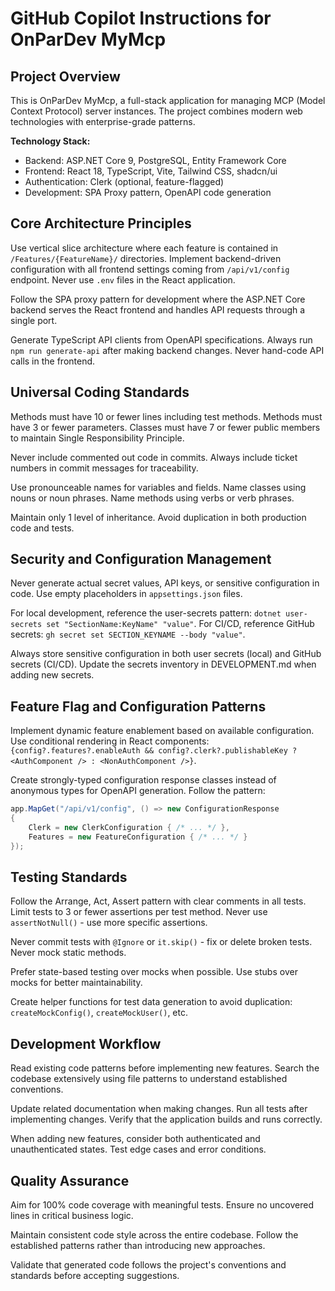 # GitHub Copilot Instructions for OnParDev MyMcp

## Project Overview

This is OnParDev MyMcp, a full-stack application for managing MCP (Model Context Protocol) server instances. The project combines modern web technologies with enterprise-grade patterns.

**Technology Stack:**
- Backend: ASP.NET Core 9, PostgreSQL, Entity Framework Core
- Frontend: React 18, TypeScript, Vite, Tailwind CSS, shadcn/ui
- Authentication: Clerk (optional, feature-flagged)
- Development: SPA Proxy pattern, OpenAPI code generation

## Core Architecture Principles

Use vertical slice architecture where each feature is contained in `/Features/{FeatureName}/` directories. Implement backend-driven configuration with all frontend settings coming from `/api/v1/config` endpoint. Never use `.env` files in the React application.

Follow the SPA proxy pattern for development where the ASP.NET Core backend serves the React frontend and handles API requests through a single port.

Generate TypeScript API clients from OpenAPI specifications. Always run `npm run generate-api` after making backend changes. Never hand-code API calls in the frontend.

## Universal Coding Standards

Methods must have 10 or fewer lines including test methods. Methods must have 3 or fewer parameters. Classes must have 7 or fewer public members to maintain Single Responsibility Principle.

Never include commented out code in commits. Always include ticket numbers in commit messages for traceability.

Use pronounceable names for variables and fields. Name classes using nouns or noun phrases. Name methods using verbs or verb phrases.

Maintain only 1 level of inheritance. Avoid duplication in both production code and tests.

## Security and Configuration Management

Never generate actual secret values, API keys, or sensitive configuration in code. Use empty placeholders in `appsettings.json` files.

For local development, reference the user-secrets pattern: `dotnet user-secrets set "SectionName:KeyName" "value"`. For CI/CD, reference GitHub secrets: `gh secret set SECTION_KEYNAME --body "value"`.

Always store sensitive configuration in both user secrets (local) and GitHub secrets (CI/CD). Update the secrets inventory in DEVELOPMENT.md when adding new secrets.

## Feature Flag and Configuration Patterns

Implement dynamic feature enablement based on available configuration. Use conditional rendering in React components: `{config?.features?.enableAuth && config?.clerk?.publishableKey ? <AuthComponent /> : <NonAuthComponent />}`.

Create strongly-typed configuration response classes instead of anonymous types for OpenAPI generation. Follow the pattern:
```csharp
app.MapGet("/api/v1/config", () => new ConfigurationResponse
{
    Clerk = new ClerkConfiguration { /* ... */ },
    Features = new FeatureConfiguration { /* ... */ }
});
```

## Testing Standards

Follow the Arrange, Act, Assert pattern with clear comments in all tests. Limit tests to 3 or fewer assertions per test method. Never use `assertNotNull()` - use more specific assertions.

Never commit tests with `@Ignore` or `it.skip()` - fix or delete broken tests. Never mock static methods.

Prefer state-based testing over mocks when possible. Use stubs over mocks for better maintainability.

Create helper functions for test data generation to avoid duplication: `createMockConfig()`, `createMockUser()`, etc.

## Development Workflow

Read existing code patterns before implementing new features. Search the codebase extensively using file patterns to understand established conventions.

Update related documentation when making changes. Run all tests after implementing changes. Verify that the application builds and runs correctly.

When adding new features, consider both authenticated and unauthenticated states. Test edge cases and error conditions.

## Quality Assurance

Aim for 100% code coverage with meaningful tests. Ensure no uncovered lines in critical business logic.

Maintain consistent code style across the entire codebase. Follow the established patterns rather than introducing new approaches.

Validate that generated code follows the project's conventions and standards before accepting suggestions.